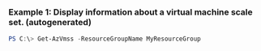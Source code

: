 
### Example 1: Display information about a virtual machine scale set. (autogenerated)
```powershell
PS C:\> Get-AzVmss -ResourceGroupName MyResourceGroup

```


